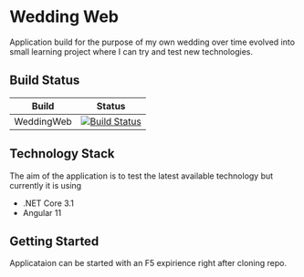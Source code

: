 # Wedding Web

Application build for the purpose of my own wedding over time evolved into small learning project where I can try and test new technologies.

## Build Status
| Build | Status |
|-------|--------|
| WeddingWeb | [![Build Status](https://dev.azure.com/Boruc/WeddingWeb/_apis/build/status/Boruc04.WeddingWeb?branchName=master)](https://dev.azure.com/Boruc/WeddingWeb/_build/latest?definitionId=8&branchName=master) |

## Technology Stack
The aim of the application is to test the latest available technology but currently it is using
- .NET Core 3.1
- Angular 11

## Getting Started
Applicataion can be started with an F5 expirience right after cloning repo.

